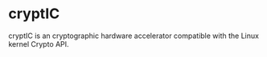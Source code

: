 # cryptIC
cryptIC is an cryptographic hardware accelerator compatible with the Linux kernel Crypto API.
